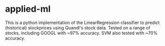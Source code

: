 # applied-ml
 
This is a python implementation of the LinearRegression classifier to predict (historical) stockprices using Quandl's stock data. Tested on a range of stocks, including GOOGL with ~97% accuracy. SVM also tested with ~70% accuracy.
